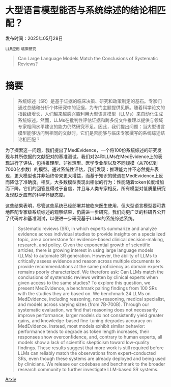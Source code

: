# 大型语言模型能否与系统综述的结论相匹配？

发布时间：2025年05月28日

`LLM应用` `临床研究`

> Can Large Language Models Match the Conclusions of Systematic Reviews?

# 摘要

> 系统综述（SR）是基于证据的临床决策、研究和政策制定的基石。专家们通过总结和分析个体研究中的证据，为专门主题提供见解。随着科学论文的指数级增长，人们越来越感兴趣利用大型语言模型（LLMs）来自动化生成系统综述。然而，LLMs在批判性评估证据和跨多份文件推理以提供与领域专家相同水平建议的能力仍然研究不足。因此，我们提出问题：当大型语言模型能够访问到相同的文献时，它们是否能够与临床专家撰写的系统综述结论相匹配？

为了探索这一问题，我们提出了MedEvidence，一个将100份系统综述的研究发现与其所依据的文献配对的基准测试。我们对24种LLMs在MedEvidence上的表现进行了评估，包括推理型、非推理型、医学专业型以及不同规模（从70亿到7000亿参数）的模型。通过系统性评估，我们发现：推理能力并不必然提升表现，更大模型也并非始终带来更大增益，而基于知识的微调在MedEvidence上反而降低了准确度。相反，大多数模型表现出相似的行为：性能随着token长度增加而下降，它们的回答显得过于自信，并且与人类专家相反，所有模型对低质量研究发现缺乏应有的科学怀疑态度。

这些结果表明，尽管这些系统已经部署并被临床医生使用，但大型语言模型要可靠地匹配专家级系统综述的观察结果，仍需进一步研究。我们向更广泛的科研界公开了代码库和基准测试，以便进一步研究基于LLMs的系统综述系统。

> Systematic reviews (SR), in which experts summarize and analyze evidence across individual studies to provide insights on a specialized topic, are a cornerstone for evidence-based clinical decision-making, research, and policy. Given the exponential growth of scientific articles, there is growing interest in using large language models (LLMs) to automate SR generation. However, the ability of LLMs to critically assess evidence and reason across multiple documents to provide recommendations at the same proficiency as domain experts remains poorly characterized. We therefore ask: Can LLMs match the conclusions of systematic reviews written by clinical experts when given access to the same studies? To explore this question, we present MedEvidence, a benchmark pairing findings from 100 SRs with the studies they are based on. We benchmark 24 LLMs on MedEvidence, including reasoning, non-reasoning, medical specialist, and models across varying sizes (from 7B-700B). Through our systematic evaluation, we find that reasoning does not necessarily improve performance, larger models do not consistently yield greater gains, and knowledge-based fine-tuning degrades accuracy on MedEvidence. Instead, most models exhibit similar behavior: performance tends to degrade as token length increases, their responses show overconfidence, and, contrary to human experts, all models show a lack of scientific skepticism toward low-quality findings. These results suggest that more work is still required before LLMs can reliably match the observations from expert-conducted SRs, even though these systems are already deployed and being used by clinicians. We release our codebase and benchmark to the broader research community to further investigate LLM-based SR systems.

[Arxiv](https://arxiv.org/abs/2505.22787)